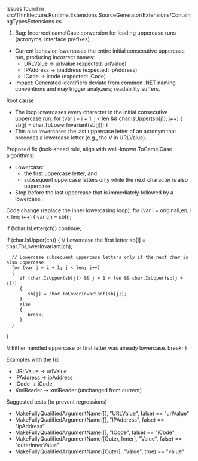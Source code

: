 Issues found in src/Thinktecture.Runtime.Extensions.SourceGenerator/Extensions/ContainingTypesExtensions.cs

1) Bug: Incorrect camelCase conversion for leading uppercase runs (acronyms, interface prefixes)
- Current behavior lowercases the entire initial consecutive uppercase run, producing incorrect names:
  - URLValue -> urlvalue (expected: urlValue)
  - IPAddress -> ipaddress (expected: ipAddress)
  - ICode -> icode (expected: iCode)
- Impact: Generated identifiers deviate from common .NET naming conventions and may trigger analyzers; readability suffers.

Root cause
- The loop lowercases every character in the initial consecutive uppercase run:
  for (var j = i + 1; j < len && char.IsUpper(sb[j]); j++) { sb[j] = char.ToLowerInvariant(sb[j]); }
- This also lowercases the last uppercase letter of an acronym that precedes a lowercase letter (e.g., the V in URLValue).

Proposed fix (look-ahead rule, align with well-known ToCamelCase algorithms)
- Lowercase:
  - the first uppercase letter, and
  - subsequent uppercase letters only while the next character is also uppercase.
- Stop before the last uppercase that is immediately followed by a lowercase.

Code change (replace the inner lowercasing loop):
for (var i = originalLen; i < len; i++)
{
   var ch = sb[i];

   if (!char.IsLetter(ch))
      continue;

   if (char.IsUpper(ch))
   {
      // Lowercase the first letter
      sb[i] = char.ToLowerInvariant(ch);

      // Lowercase subsequent uppercase letters only if the next char is also uppercase.
      for (var j = i + 1; j < len; j++)
      {
         if (char.IsUpper(sb[j]) && j + 1 < len && char.IsUpper(sb[j + 1]))
         {
            sb[j] = char.ToLowerInvariant(sb[j]);
         }
         else
         {
            break;
         }
      }
   }

   // Either handled uppercase or first letter was already lowercase.
   break;
}

Examples with the fix
- URLValue -> urlValue
- IPAddress -> ipAddress
- ICode -> iCode
- XmlReader -> xmlReader (unchanged from current)

Suggested tests (to prevent regressions)
- MakeFullyQualifiedArgumentName([], "URLValue", false) == "urlValue"
- MakeFullyQualifiedArgumentName([], "IPAddress", false) == "ipAddress"
- MakeFullyQualifiedArgumentName([], "ICode", false) == "iCode"
- MakeFullyQualifiedArgumentName([Outer, Inner], "Value", false) == "outerInnerValue"
- MakeFullyQualifiedArgumentName([Outer], "Value", true) == "value"
